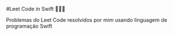 #Leet Code in Swift 🐦‍🔥💪

Problemas do Leet Code resolvidos por mim usando linguagem de programação Swift 
